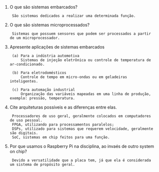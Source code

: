 ﻿1. O que são sistemas embarcados?

		São sistemas dedicados a realizar uma determinada função.

2. O que são sistemas microprocessados?

		Sistemas que possuem sensores que podem ser processados a partir de um microprocessador.

3. Apresente aplicações de sistemas embarcados

		(a) Para a indústria automotiva
			Sistemas de injeção eletrônica ou controle de temperatura de ar-condicionado.

		(b) Para eletrodomésticos
			Controle de tempo em micro-ondas ou em geladeiras inteligentes.

		(c) Para automação industrial
  			Organização das variáveis mapeadas em uma linha de produção, exemplo: pressão, temperatura. 

4. Cite arquiteturas possíveis e as diferenças entre elas.
				
		Processadores de uso geral, geralmente colocados em computadores de uso pessoal.
		FPGA, utilizando para processamentos paralelos;
		DSPs, utilizado para sistemas que requerem velocidade, geralmente são digitais.
		SoC, sistemas em chip feitos para uma função.

5. Por que usamos o Raspberry Pi na disciplina, ao invaés de outro system on chip?

		Devido a versatilidade que a placa tem, já que ela é considerada um sistema de propósito geral.